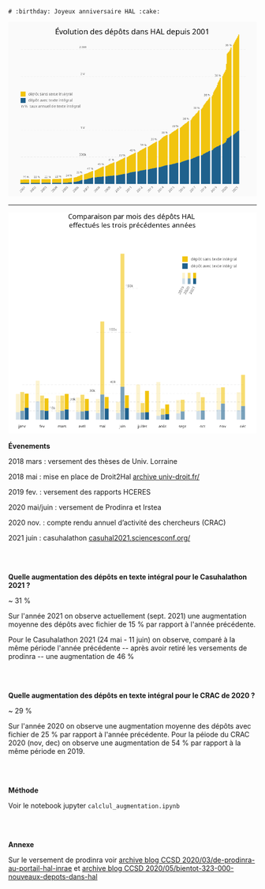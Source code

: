 <p align="center">

    # :birthday: Joyeux anniversaire HAL :cake:


</p>

![evol des dépôts depuis 2001](graph_all_years/hal_depot_all_years.png)

---

![depot par mois](graph_3_years/hal_depot_3_annees_2019_2021.png)


**Évenements**

2018 mars : versement des thèses de Univ. Lorraine

2018 mai : mise en place de Droit2Hal [archive univ-droit.fr/](https://web.archive.org/web/20210905201740/https://univ-droit.fr/projets/33312-droit2hal)

2019 fev. : versement des rapports HCERES 

2020 mai/juin : versement de Prodinra et Irstea

2020 nov. : compte rendu annuel d’activité des chercheurs (CRAC)

2021 juin : casuhalathon [casuhal2021.sciencesconf.org/](https://casuhal2021.sciencesconf.org/resource/page/id/8) 


<br /><br />

**Quelle augmentation des dépôts en texte intégral pour le Casuhalathon 2021 ?**

~ 31 % 

Sur l'année 2021 on observe actuellement (sept. 2021) une augmentation moyenne des dépôts avec fichier de 15 % par rapport à l'année précédente.

Pour le Casuhalathon 2021 (24 mai - 11 juin) on observe, comparé à la même période l'année précédente -- après avoir retiré les versements de prodinra -- une augmentation de 46 %


<br /><br />

**Quelle augmentation des dépôts en texte intégral pour le CRAC de 2020 ?**

~ 29 %

Sur l'année 2020 on observe une augmentation moyenne des dépôts avec fichier de 25 % par rapport à l'année précédente.
Pour la péiode du CRAC 2020 (nov, dec) on observe une augmentation de 54 % par rapport à la même période en 2019.


<br /><br />

**Méthode**

Voir le notebook jupyter `calclul_augmentation.ipynb`


<br /><br />

**Annexe**

Sur le versement de prodinra voir [archive blog CCSD 2020/03/de-prodinra-au-portail-hal-inrae](https://web.archive.org/web/20210905195211/https://www.ccsd.cnrs.fr/2020/03/de-prodinra-au-portail-hal-inrae/) et [archive  blog CCSD 2020/05/bientot-323-000-nouveaux-depots-dans-hal](https://web.archive.org/web/20210905195309/https://www.ccsd.cnrs.fr/2020/05/bientot-323-000-nouveaux-depots-dans-hal/)